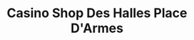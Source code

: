 ---
title: "Casino Shop Des Halles Place D'Armes"
url: /cognac/casino-shop-des-halles-place-darmes/
shop: commodité
---